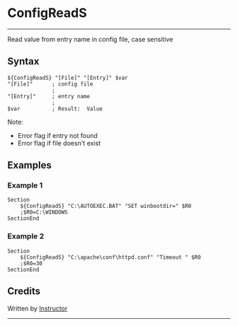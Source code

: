 # ConfigReadS

---

Read value from entry name in config file, case sensitive

## Syntax

	${ConfigReadS} "[File]" "[Entry]" $var
	"[File]"      ; config file
	              ;
	"[Entry]"     ; entry name
	              ;
	$var          ; Result:  Value

Note:

- Error flag if entry not found 
- Error flag if file doesn't exist

## Examples

### Example 1

	Section
		${ConfigReadS} "C:\AUTOEXEC.BAT" "SET winbootdir=" $R0
		;$R0=C:\WINDOWS
	SectionEnd

### Example 2

	Section
		${ConfigReadS} "C:\apache\conf\httpd.conf" "Timeout " $R0
		;$R0=30
	SectionEnd

## Credits

Written by [Instructor][1]

---

[1]: http://nsis.sourceforge.net/User:Instructor